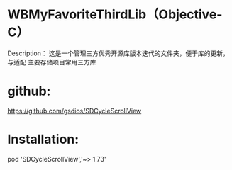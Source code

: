# WBMyFavoriteThirdLib（Objective-C）
Description：
这是一个管理三方优秀开源库版本迭代的文件夹，便于库的更新，与适配
主要存储项目常用三方库

# github:
https://github.com/gsdios/SDCycleScrollView


# Installation:
pod 'SDCycleScrollView','~> 1.73'

